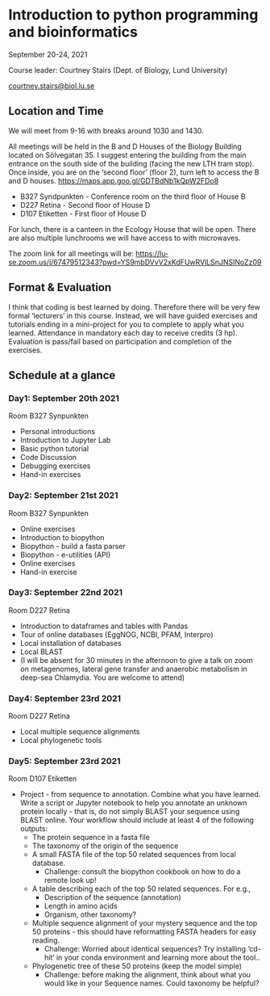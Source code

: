 

# Introduction to python programming and bioinformatics

September 20-24, 2021

Course leader: Courtney Stairs (Dept. of Biology, Lund University) 

courtney.stairs@biol.lu.se


## Location and Time

We will meet from 9-16 with breaks around 1030 and 1430.

All meetings will be held in the B and D Houses of the Biology Building located on Sölvegatan 35. I suggest entering the building from the main entrance on the south side of the building (facing the new LTH tram stop). Once inside, you are on the ‘second floor’ (floor 2), turn left to access the B and D houses. https://maps.app.goo.gl/GDTBdNb1kQpW2FDo8



* B327 Syndpunkten - Conference room on the third floor of House B
* D227 Retina - Second floor of House D
* D107 Etiketten - First floor of House D

For lunch, there is a canteen in the Ecology House that will be open. There are also multiple lunchrooms we will have access to with microwaves. 

The zoom link for all meetings will be: https://lu-se.zoom.us/j/67479512343?pwd=YS9mbDVvV2xKdFUwRVlLSnJNSlNoZz09


## Format & Evaluation

I think that coding is best learned by doing. Therefore there will be very few formal ‘lecturers’ in this course. Instead, we will have guided exercises and tutorials ending in a mini-project for you to complete to apply what you learned. Attendance in mandatory each day to receive credits (3 hp). Evaluation is pass/fail based on participation and completion of the exercises.  


## Schedule at a glance


### Day1: September 20th 2021 

Room B327 Synpunkten



* Personal introductions 
* Introduction to Jupyter Lab
* Basic python tutorial
* Code Discussion
* Debugging exercises
* Hand-in exercises 


### Day2: September 21st 2021 

Room B327 Synpunkten



* Online exercises
* Introduction to biopython
* Biopython - build a fasta parser
* Biopython - e-utilities (API)
* Online exercises
* Hand-in exercise 


### Day3: September 22nd 2021

Room D227 Retina



* Introduction to dataframes and tables with Pandas
* Tour of online databases (EggNOG, NCBI, PFAM, Interpro)
* Local installation of databases
* Local BLAST
* (I will be absent for 30 minutes in the afternoon to give a talk on zoom on metagenomes, lateral gene transfer and anaerobic metabolism in deep-sea Chlamydia. You are welcome to attend)


### Day4: September 23rd 2021

Room D227 Retina



* Local multiple sequence alignments
* Local phylogenetic tools


### Day5: September 23rd 2021

Room D107 Etiketten 



* Project - from sequence to annotation. Combine what you have learned. Write a script or Jupyter notebook to help you annotate an unknown protein locally - that is, do not simply BLAST your sequence using BLAST online. Your workflow should include at least 4 of the following outputs:
    * The protein sequence in a fasta file
    * The taxonomy of the origin of the sequence
    * A small FASTA file of the top 50 related sequences from local database.
        * Challenge: consult the biopython cookbook on how to do a remote look up!
    * A table describing each of the top 50 related sequences. For e.g.,
        * Description of the sequence (annotation)
        * Length in amino acids
        * Organism, other taxonomy?
    * Multiple sequence alignment of your mystery sequence and the top 50 proteins - this should have reformatting FASTA headers for easy reading.
        * Challenge: Worried about identical sequences? Try installing ‘cd-hit’ in your conda environment and learning more about the tool.. 
    * Phylogenetic tree of these 50 proteins (keep the model simple)
        * Challenge: before making the alignment, think about what you would like in your Sequence names. Could taxonomy be helpful? 
